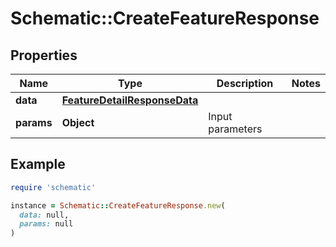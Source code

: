 # Schematic::CreateFeatureResponse

## Properties

| Name | Type | Description | Notes |
| ---- | ---- | ----------- | ----- |
| **data** | [**FeatureDetailResponseData**](FeatureDetailResponseData.md) |  |  |
| **params** | **Object** | Input parameters |  |

## Example

```ruby
require 'schematic'

instance = Schematic::CreateFeatureResponse.new(
  data: null,
  params: null
)
```

